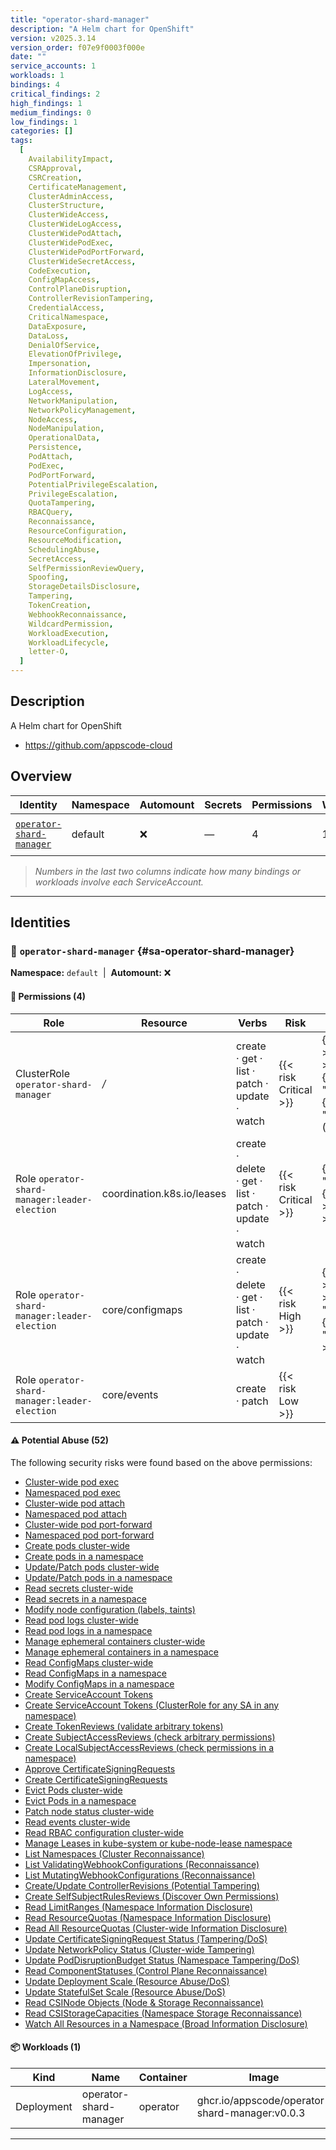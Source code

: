 ```yaml
---
title: "operator-shard-manager"
description: "A Helm chart for OpenShift"
version: v2025.3.14
version_order: f07e9f0003f000e
date: ""
service_accounts: 1
workloads: 1
bindings: 4
critical_findings: 2
high_findings: 1
medium_findings: 0
low_findings: 1
categories: []
tags:
  [
    AvailabilityImpact,
    CSRApproval,
    CSRCreation,
    CertificateManagement,
    ClusterAdminAccess,
    ClusterStructure,
    ClusterWideAccess,
    ClusterWideLogAccess,
    ClusterWidePodAttach,
    ClusterWidePodExec,
    ClusterWidePodPortForward,
    ClusterWideSecretAccess,
    CodeExecution,
    ConfigMapAccess,
    ControlPlaneDisruption,
    ControllerRevisionTampering,
    CredentialAccess,
    CriticalNamespace,
    DataExposure,
    DataLoss,
    DenialOfService,
    ElevationOfPrivilege,
    Impersonation,
    InformationDisclosure,
    LateralMovement,
    LogAccess,
    NetworkManipulation,
    NetworkPolicyManagement,
    NodeAccess,
    NodeManipulation,
    OperationalData,
    Persistence,
    PodAttach,
    PodExec,
    PodPortForward,
    PotentialPrivilegeEscalation,
    PrivilegeEscalation,
    QuotaTampering,
    RBACQuery,
    Reconnaissance,
    ResourceConfiguration,
    ResourceModification,
    SchedulingAbuse,
    SecretAccess,
    SelfPermissionReviewQuery,
    Spoofing,
    StorageDetailsDisclosure,
    Tampering,
    TokenCreation,
    WebhookReconnaissance,
    WildcardPermission,
    WorkloadExecution,
    WorkloadLifecycle,
    letter-O,
  ]
---
```


## Description

A Helm chart for OpenShift

- https://github.com/appscode-cloud

## Overview

| Identity                                               | Namespace | Automount | Secrets | Permissions | Workloads | Risk                    |
| ------------------------------------------------------ | --------- | --------- | ------- | ----------- | --------- | ----------------------- |
| [`operator-shard-manager`](#sa-operator-shard-manager) | default   | ❌        | —       | 4           | 1         | {{< risk "Critical" >}} |

> _Numbers in the last two columns indicate how many bindings or workloads involve each ServiceAccount._

---

## Identities

### 🤖 `operator-shard-manager` {#sa-operator-shard-manager}

**Namespace:** `default`  |  **Automount:** ❌

#### 🔑 Permissions (4)

| Role                                          | Resource                   | Verbs                                                 | Risk                  | Tags                                                                                                                                                                 |
| --------------------------------------------- | -------------------------- | ----------------------------------------------------- | --------------------- | -------------------------------------------------------------------------------------------------------------------------------------------------------------------- |
| ClusterRole `operator-shard-manager`          | _/_                        | create · get · list · patch · update · watch          | {{< risk Critical >}} | {{< tag "AvailabilityImpact" >}} {{< tag "CSRApproval" >}} {{< tag "CSRCreation" >}} {{< tag "CertificateManagement" >}} {{< tag "ClusterAdminAccess" >}} (+47 more) |
| Role `operator-shard-manager:leader-election` | coordination.k8s.io/leases | create · delete · get · list · patch · update · watch | {{< risk Critical >}} | {{< tag "ControlPlaneDisruption" >}} {{< tag "CriticalNamespace" >}} {{< tag "DenialOfService" >}} {{< tag "Tampering" >}}                                           |
| Role `operator-shard-manager:leader-election` | core/configmaps            | create · delete · get · list · patch · update · watch | {{< risk High >}}     | {{< tag "ConfigMapAccess" >}} {{< tag "DataExposure" >}} {{< tag "InformationDisclosure" >}} {{< tag "PotentialPrivilegeEscalation" >}} {{< tag "Tampering" >}}      |
| Role `operator-shard-manager:leader-election` | core/events                | create · patch                                        | {{< risk Low >}}      |                                                                                                                                                                      |

#### ⚠️ Potential Abuse (52)

The following security risks were found based on the above permissions:

- [Cluster-wide pod exec](/rules/1000)
- [Namespaced pod exec](/rules/1001)
- [Cluster-wide pod attach](/rules/1002)
- [Namespaced pod attach](/rules/1003)
- [Cluster-wide pod port-forward](/rules/1004)
- [Namespaced pod port-forward](/rules/1005)
- [Create pods cluster-wide](/rules/1006)
- [Create pods in a namespace](/rules/1007)
- [Update/Patch pods cluster-wide](/rules/1008)
- [Update/Patch pods in a namespace](/rules/1009)
- [Read secrets cluster-wide](/rules/1010)
- [Read secrets in a namespace](/rules/1011)
- [Modify node configuration (labels, taints)](/rules/1015)
- [Read pod logs cluster-wide](/rules/1018)
- [Read pod logs in a namespace](/rules/1019)
- [Manage ephemeral containers cluster-wide](/rules/1020)
- [Manage ephemeral containers in a namespace](/rules/1021)
- [Read ConfigMaps cluster-wide](/rules/1022)
- [Read ConfigMaps in a namespace](/rules/1023)
- [Modify ConfigMaps in a namespace](/rules/1025)
- [Create ServiceAccount Tokens](/rules/1047)
- [Create ServiceAccount Tokens (ClusterRole for any SA in any namespace)](/rules/1048)
- [Create TokenReviews (validate arbitrary tokens)](/rules/1049)
- [Create SubjectAccessReviews (check arbitrary permissions)](/rules/1050)
- [Create LocalSubjectAccessReviews (check permissions in a namespace)](/rules/1051)
- [Approve CertificateSigningRequests](/rules/1052)
- [Create CertificateSigningRequests](/rules/1053)
- [Evict Pods cluster-wide](/rules/1057)
- [Evict Pods in a namespace](/rules/1058)
- [Patch node status cluster-wide](/rules/1069)
- [Read events cluster-wide](/rules/1070)
- [Read RBAC configuration cluster-wide](/rules/1077)
- [Manage Leases in kube-system or kube-node-lease namespace](/rules/1081)
- [List Namespaces (Cluster Reconnaissance)](/rules/1082)
- [List ValidatingWebhookConfigurations (Reconnaissance)](/rules/1083)
- [List MutatingWebhookConfigurations (Reconnaissance)](/rules/1084)
- [Create/Update ControllerRevisions (Potential Tampering)](/rules/1085)
- [Create SelfSubjectRulesReviews (Discover Own Permissions)](/rules/1086)
- [Read LimitRanges (Namespace Information Disclosure)](/rules/1087)
- [Read ResourceQuotas (Namespace Information Disclosure)](/rules/1088)
- [Read All ResourceQuotas (Cluster-wide Information Disclosure)](/rules/1089)
- [Update CertificateSigningRequest Status (Tampering/DoS)](/rules/1090)
- [Update NetworkPolicy Status (Cluster-wide Tampering)](/rules/1093)
- [Update PodDisruptionBudget Status (Namespace Tampering/DoS)](/rules/1094)
- [Read ComponentStatuses (Control Plane Reconnaissance)](/rules/1095)
- [Update Deployment Scale (Resource Abuse/DoS)](/rules/1096)
- [Update StatefulSet Scale (Resource Abuse/DoS)](/rules/1097)
- [Read CSINode Objects (Node & Storage Reconnaissance)](/rules/1100)
- [Read CSIStorageCapacities (Namespace Storage Reconnaissance)](/rules/1101)
- [Watch All Resources in a Namespace (Broad Information Disclosure)](/rules/1103)

#### 📦 Workloads (1)

| Kind       | Name                   | Container | Image                                          |
| ---------- | ---------------------- | --------- | ---------------------------------------------- |
| Deployment | operator-shard-manager | operator  | ghcr.io/appscode/operator-shard-manager:v0.0.3 |

---
